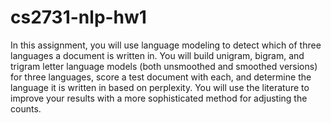 # cs2731-nlp-hw1
In this assignment, you will use language modeling to detect which of three languages a document is written in. 
You will build unigram, bigram, and trigram letter language models (both unsmoothed and smoothed versions) 
for three languages, score a test document with each, and determine the language it is written in based on perplexity. 
You will use the literature to improve your results with a more sophisticated method for adjusting the counts.
